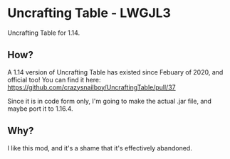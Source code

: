 # Uncrafting Table - LWGJL3
Uncrafting Table for 1.14.

## How?
A 1.14 version of Uncrafting Table has existed since Febuary of 2020, and official too! You can find it here: https://github.com/crazysnailboy/UncraftingTable/pull/37

Since it is in code form only, I'm going to make the actual .jar file, and maybe port it to 1.16.4.

## Why?
I like this mod, and it's a shame that it's effectively abandoned.
